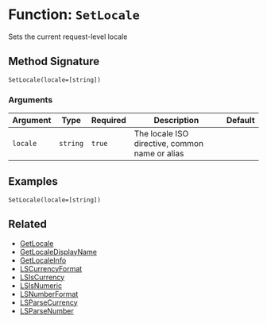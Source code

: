 [comment]: # (Note: This documentation is generated dynamically in the build process.  To modify the contents, change the javadoc on the _invoke method of the BIF class)

# Function: `SetLocale`

Sets the current request-level locale

## Method Signature
```
SetLocale(locale=[string])
```
### Arguments

| Argument | Type | Required | Description | Default |
|----------|------|----------|-------------|---------|
| `locale` | `string` | `true` | The locale ISO directive, common name or alias |  |

## Examples

```
SetLocale(locale=[string])
```

## Related
  * [GetLocale](GetLocale.md)
  * [GetLocaleDisplayName](GetLocaleDisplayName.md)
  * [GetLocaleInfo](GetLocaleInfo.md)
  * [LSCurrencyFormat](LSCurrencyFormat.md)
  * [LSIsCurrency](LSIsCurrency.md)
  * [LSIsNumeric](LSIsNumeric.md)
  * [LSNumberFormat](LSNumberFormat.md)
  * [LSParseCurrency](LSParseCurrency.md)
  * [LSParseNumber](LSParseNumber.md)
